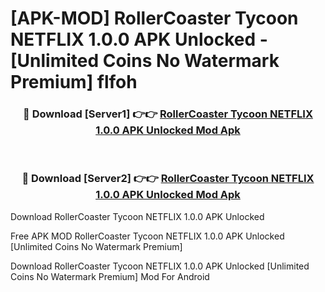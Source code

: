 # [APK-MOD] RollerCoaster Tycoon NETFLIX 1.0.0 APK Unlocked - [Unlimited Coins No Watermark Premium] flfoh



<div align="center">
<h3>🔴 Download [Server1] 👉👉 <a href="https://momento.my/?title=RollerCoaster_Tycoon_NETFLIX_1.0.0_APK_Unlocked">RollerCoaster Tycoon NETFLIX 1.0.0 APK Unlocked Mod Apk</a></h3><br>

<h3>🔴 Download [Server2] 👉👉 <a href="https://momento.my/?title=RollerCoaster_Tycoon_NETFLIX_1.0.0_APK_Unlocked">RollerCoaster Tycoon NETFLIX 1.0.0 APK Unlocked Mod Apk</a></h3>
</div>



Download RollerCoaster Tycoon NETFLIX 1.0.0 APK Unlocked 

Free APK MOD RollerCoaster Tycoon NETFLIX 1.0.0 APK Unlocked [Unlimited Coins No Watermark Premium]

Download RollerCoaster Tycoon NETFLIX 1.0.0 APK Unlocked [Unlimited Coins No Watermark Premium] Mod For Android
